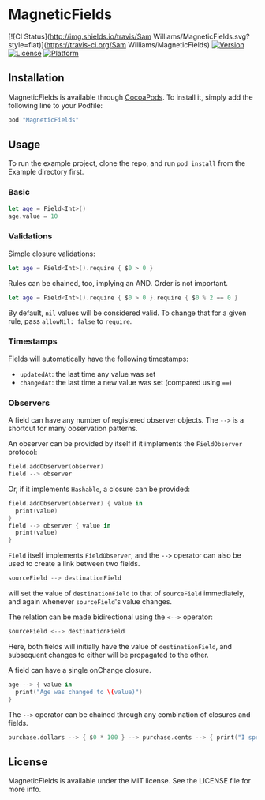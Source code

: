 # MagneticFields

[![CI Status](http://img.shields.io/travis/Sam Williams/MagneticFields.svg?style=flat)](https://travis-ci.org/Sam Williams/MagneticFields)
[![Version](https://img.shields.io/cocoapods/v/MagneticFields.svg?style=flat)](http://cocoapods.org/pods/MagneticFields)
[![License](https://img.shields.io/cocoapods/l/MagneticFields.svg?style=flat)](http://cocoapods.org/pods/MagneticFields)
[![Platform](https://img.shields.io/cocoapods/p/MagneticFields.svg?style=flat)](http://cocoapods.org/pods/MagneticFields)

## Installation

MagneticFields is available through [CocoaPods](http://cocoapods.org). To install
it, simply add the following line to your Podfile:

```ruby
pod "MagneticFields"
```

## Usage

To run the example project, clone the repo, and run `pod install` from the Example directory first.

### Basic

```swift
let age = Field<Int>()
age.value = 10
```

### Validations

Simple closure validations:

```swift
let age = Field<Int>().require { $0 > 0 }
```

Rules can be chained, too, implying an AND.  Order is not important.

```swift
let age = Field<Int>().require { $0 > 0 }.require { $0 % 2 == 0 }
```

By default, `nil` values will be considered valid.  To change that for a given rule, pass `allowNil: false` to `require`.

### Timestamps

Fields will automatically have the following timestamps:
* `updatedAt`: the last time any value was set
* `changedAt`: the last time a new value was set (compared using `==`)

### Observers

A field can have any number of registered observer objects.  The `-->` is a shortcut for many observation patterns.

An observer can be provided by itself if it implements the `FieldObserver` protocol:

```swift
field.addObserver(observer)
field --> observer
```

Or, if it implements `Hashable`, a closure can be provided:
```swift
field.addObserver(observer) { value in
  print(value)
}
field --> observer { value in
  print(value)
}
```

`Field` itself implements `FieldObserver`, and the `-->` operator can also be used to create a link between two fields.

```swift
sourceField --> destinationField
```
will set the value of `destinationField` to that of `sourceField` immediately, and again whenever `sourceField`'s value changes.

The relation can be made bidirectional using the `<-->` operator:

```swift
sourceField <--> destinationField
```
Here, both fields will initially have the value of `destinationField`, and subsequent changes to either will be propagated to the other.

A field can have a single onChange closure.

```swift
age --> { value in 
  print("Age was changed to \(value)")
}
```

The `-->` operator can be chained through any combination of closures and fields.

```swift
purchase.dollars --> { $0 * 100 } --> purchase.cents --> { print("I spent \($0) cents") }
```

## License

MagneticFields is available under the MIT license. See the LICENSE file for more info.
